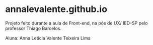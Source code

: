 # annalevalente.github.io
Projeto feito durante a aula de Front-end, na pós de UX/ IED-SP pelo professor Thiago Barcelos.

Aluna: Anna Letícia Valente Teixeira Lima
